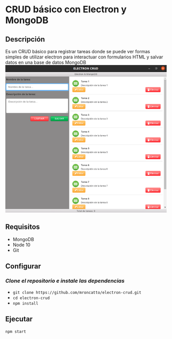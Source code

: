 # CRUD básico con Electron y MongoDB

## Descripción
Es un CRUD básico para registrar tareas donde se puede ver formas simples de utilizar electron para interactuar con formularios HTML y salvar datos en una base de datos MongoDB
![Alt text](app/assets/img/electron-crud.png?raw=true "electron-crud")

## Requisitos
- MongoDB
- Node 10
- Git

## Configurar
### *Clone el repositorio e instale las dependencias*
- `git clone https://github.com/mroncatto/electron-crud.git`
- `cd electron-crud`
- `npm install`

## Ejecutar

`npm start`
